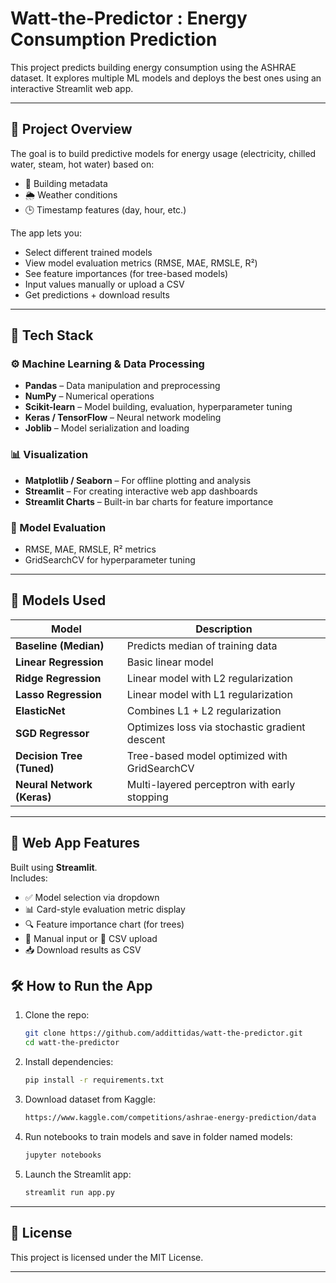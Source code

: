 # Watt-the-Predictor : Energy Consumption Prediction

This project predicts building energy consumption using the ASHRAE dataset. It explores multiple ML models and deploys the best ones using an interactive Streamlit web app.

---

## 📌 Project Overview

The goal is to build predictive models for energy usage (electricity, chilled water, steam, hot water) based on:
- 🏢 Building metadata
- 🌦️ Weather conditions
- 🕒 Timestamp features (day, hour, etc.)

The app lets you:
- Select different trained models
- View model evaluation metrics (RMSE, MAE, RMSLE, R²)
- See feature importances (for tree-based models)
- Input values manually or upload a CSV
- Get predictions + download results

---

## 🧰 Tech Stack

### ⚙️ Machine Learning & Data Processing
- **Pandas** – Data manipulation and preprocessing  
- **NumPy** – Numerical operations  
- **Scikit-learn** – Model building, evaluation, hyperparameter tuning  
- **Keras / TensorFlow** – Neural network modeling  
- **Joblib** – Model serialization and loading  

### 📊 Visualization
- **Matplotlib / Seaborn** – For offline plotting and analysis  
- **Streamlit** – For creating interactive web app dashboards  
- **Streamlit Charts** – Built-in bar charts for feature importance  

### 🧪 Model Evaluation
- RMSE, MAE, RMSLE, R² metrics  
- GridSearchCV for hyperparameter tuning

---

## 🧠 Models Used

| Model                     | Description |
|--------------------------|-------------|
| **Baseline (Median)**    | Predicts median of training data |
| **Linear Regression**    | Basic linear model |
| **Ridge Regression**     | Linear model with L2 regularization |
| **Lasso Regression**     | Linear model with L1 regularization |
| **ElasticNet**           | Combines L1 + L2 regularization |
| **SGD Regressor**        | Optimizes loss via stochastic gradient descent |
| **Decision Tree (Tuned)**| Tree-based model optimized with GridSearchCV |
| **Neural Network (Keras)**| Multi-layered perceptron with early stopping |

---

## 🚀 Web App Features

Built using **Streamlit**.  
Includes:

- ✅ Model selection via dropdown
- 📊 Card-style evaluation metric display
- 🔍 Feature importance chart (for trees)
- 📝 Manual input or 📁 CSV upload
- 📥 Download results as CSV

## 🛠️ How to Run the App

1. Clone the repo:
    ```bash
    git clone https://github.com/addittidas/watt-the-predictor.git
    cd watt-the-predictor
    ```

2. Install dependencies:
    ```bash
    pip install -r requirements.txt
    ```

3. Download dataset from Kaggle:
    ```bash
    https://www.kaggle.com/competitions/ashrae-energy-prediction/data
    ```

4. Run notebooks to train models and save in folder named models:
    ```bash
    jupyter notebooks
    ```

5. Launch the Streamlit app:
    ```bash
    streamlit run app.py
    ```
---

## 📄 License

This project is licensed under the MIT License.

---


